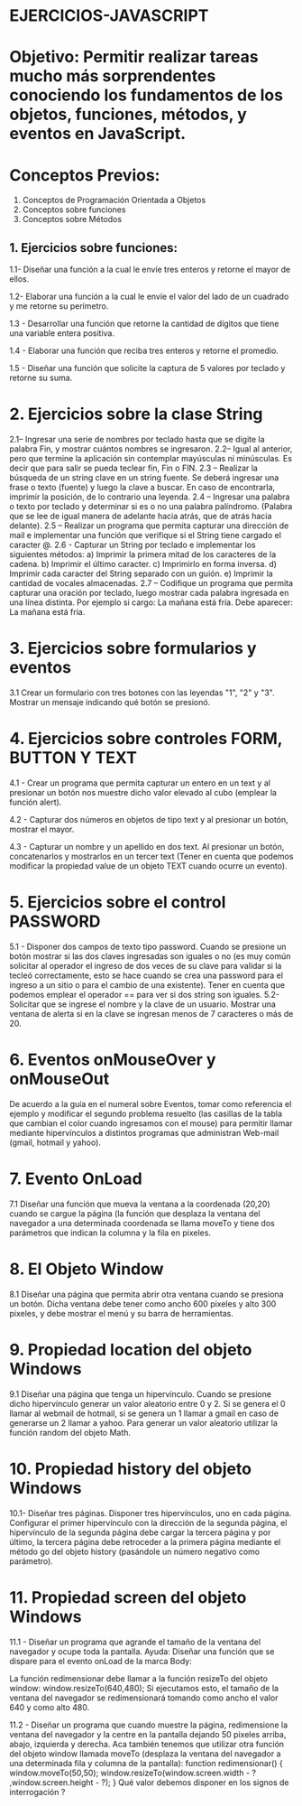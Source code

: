 # EJERCICIOS-JAVASCRIPT

# Objetivo: Permitir realizar tareas mucho más sorprendentes conociendo los fundamentos de los objetos, funciones, métodos, y eventos en JavaScript.

# Conceptos Previos:	
1.	Conceptos de Programación Orientada a Objetos
2.	Conceptos sobre funciones
3.	Conceptos sobre Métodos

## 1. Ejercicios sobre funciones:
1.1- Diseñar una función a la cual le envíe tres enteros y retorne el mayor de ellos. 

1.2- Elaborar una función a la cual le envíe el valor del lado de un cuadrado y me retorne su perímetro. 

1.3 - Desarrollar una función que retorne la cantidad de dígitos que tiene una variable entera positiva. 

1.4 - Elaborar una función que reciba tres enteros y retorne el promedio. 

1.5 - Diseñar una función que solicite la captura de 5 valores por teclado y retorne su suma.

# 2. Ejercicios sobre la clase String
2.1– Ingresar una serie de nombres por teclado hasta que se digite la palabra Fin, y mostrar cuántos nombres se ingresaron.
2.2– Igual al anterior, pero que termine la aplicación sin contemplar mayúsculas ni minúsculas. Es decir que para salir se pueda teclear fin, Fin o FIN. 
2.3 – Realizar la búsqueda de un string clave en un string fuente. Se deberá ingresar una frase o texto (fuente) y luego la clave a buscar. En caso de encontrarla, imprimir la posición, de lo contrario una leyenda.
2.4 – Ingresar una palabra o texto por teclado y determinar si es o no una palabra palíndromo. (Palabra que se lee de igual manera de adelante hacia atrás, que de atrás hacia delante). 
2.5 – Realizar un programa que permita capturar una dirección de mail e implementar una función que verifique si el String tiene cargado el caracter @. 
2.6 - Capturar un String por teclado e implementar los siguientes métodos:
a) Imprimir la primera mitad de los caracteres de la cadena.
b) Imprimir el último caracter.
c) Imprimirlo en forma inversa.
d) Imprimir cada caracter del String separado con un guión.
e) Imprimir la cantidad de vocales almacenadas.
2.7 – Codifique un programa que permita capturar una oración por teclado, luego mostrar cada palabra ingresada en una línea distinta.
Por ejemplo si cargo:
La mañana está fría.
Debe aparecer:
La
mañana
está
fría.


# 3.	Ejercicios sobre formularios y eventos
3.1	Crear un formulario con tres botones con las leyendas "1", "2" y "3". Mostrar un mensaje indicando qué botón se presionó. 

# 4.	Ejercicios sobre controles FORM, BUTTON Y TEXT
4.1 - Crear un programa que permita capturar un entero en un text y al presionar un botón nos muestre dicho valor elevado al cubo (emplear la función alert).

4.2 - Capturar dos números en objetos de tipo text y al presionar un botón, mostrar el mayor.

4.3 - Capturar un nombre y un apellido en dos text. Al presionar un botón, concatenarlos y mostrarlos en un tercer text (Tener en cuenta que podemos modificar la propiedad value de un objeto TEXT cuando ocurre un evento).
# 5.	Ejercicios sobre el control PASSWORD
5.1 - Disponer dos campos de texto tipo password. Cuando se presione un botón mostrar si las dos claves ingresadas son iguales o no (es muy común solicitar al operador el ingreso de dos veces de su clave para validar si la tecleó correctamente, esto se hace cuando se crea una password para el ingreso a un sitio o para el cambio de una existente). Tener en cuenta que podemos emplear el operador == para ver si dos string son iguales.
5.2- Solicitar que se ingrese el nombre y la clave de un usuario. Mostrar una ventana de alerta si en la clave se ingresan menos de 7 caracteres o más de 20.

# 6.	Eventos onMouseOver y onMouseOut 

De acuerdo a la guía en el numeral sobre Eventos, tomar como referencia el ejemplo y modificar el segundo problema resuelto (las casillas de la tabla que cambian el color cuando ingresamos con el mouse) para permitir llamar mediante hipervínculos a distintos programas que administran Web-mail (gmail, hotmail y yahoo).

# 7.	Evento OnLoad
7.1	Diseñar una función que mueva la ventana a la coordenada (20,20) cuando se cargue la página (la función que desplaza la ventana del navegador a una determinada coordenada se llama moveTo y tiene dos parámetros que indican la columna y la fila en pixeles.

# 8.	El Objeto Window
8.1	Diseñar una página que permita abrir otra ventana cuando se presiona un botón. Dicha ventana debe tener como ancho 600 pixeles y alto 300 pixeles, y debe mostrar el menú y su barra de herramientas.

# 9.	Propiedad location del objeto Windows 

9.1	Diseñar una página que tenga un hipervínculo. Cuando se presione dicho hipervínculo generar un valor aleatorio entre 0 y 2. Si se genera el 0 llamar al webmail de hotmail, si se genera un 1 llamar a gmail en caso de generarse un 2 llamar a yahoo.
Para generar un valor aleatorio utilizar la función random del objeto Math.



# 10.	Propiedad history del objeto Windows 
10.1-	Diseñar tres páginas. Disponer tres hipervínculos, uno en cada página. Configurar el primer hipervínculo con la dirección de la segunda página, el hipervínculo de la segunda página debe cargar la tercera página y por último, la tercera página debe retroceder a la primera página mediante el método go del objeto history (pasándole un número negativo como parámetro).

# 11.	Propiedad screen del objeto Windows 
11.1 - Diseñar un programa que agrande el tamaño de la ventana del navegador y ocupe toda la pantalla.
Ayuda: Diseñar una función que se dispare para el evento onLoad de la marca Body: 
<body onLoad="redimensionar()">
La función redimensionar debe llamar a la función resizeTo del objeto window: 
window.resizeTo(640,480);
Si ejecutamos esto, el tamaño de la ventana del navegador se redimensionará tomando como ancho el valor 640 y como alto 480.

11.2 - Diseñar un programa que cuando muestre la página, redimensione la ventana del navegador y la centre en la pantalla dejando 50 pixeles arriba, abajo, izquierda y derecha.
Aca también tenemos que utilizar otra función del objeto window llamada moveTo (desplaza la ventana del navegador a una determinada fila y columna de la pantalla): 
function redimensionar()
  {
  window.moveTo(50,50);
  window.resizeTo(window.screen.width - ? ,window.screen.height - ?);
}
Qué valor debemos disponer en los signos de interrogación ? 


